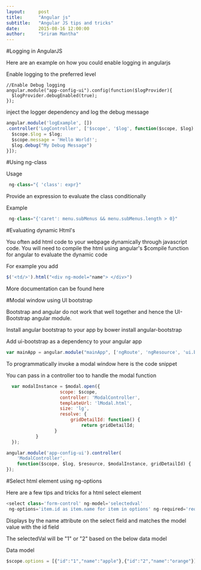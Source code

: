 ```yaml
---
layout:     post
title:      "Angular js"
subtitle:   "Angular JS tips and tricks"
date:       2015-08-16 12:00:00
author:     "Sriram Mantha"
---
```


#Logging in AngularJS

Here are an example on how you could enable logging in angularjs

Enable logging to the preferred level
~~~
//Enable Debug logging
angular.module("app-config-ui").config(function($logProvider){
  $logProvider.debugEnabled(true);
});
~~~

inject the logger dependency and log the debug message
~~~ javascript
angular.module('logExample', [])
.controller('LogController', ['$scope', '$log', function($scope, $log) {
  $scope.$log = $log;
  $scope.message = 'Hello World!';
  $log.debug("My Debug Message")
}]);
~~~


#Using ng-class

Usage
~~~ javascript
 ng-class="{ 'class': expr}"
~~~

Provide an expression to evaluate the class conditionally

Example
~~~ javascript
 ng-class="{'caret': menu.subMenus && menu.subMenus.length > 0}"
~~~


#Evaluating dynamic Html's

You often add html code to your webpage dynamically through javascript code. 
You will need to compile the html using angular's $compile function for angular to evaluate the dynamic code

For example you add
~~~ javascript
$('<td/>').html("<div ng-model="name"> </div>")
~~~

More documentation can be found here



#Modal window using UI bootstrap

Bootstrap and angular do not work that well together and hence the UI-Bootstrap angular module.

Install angular bootstrap to your app by 
bower install angular-bootstrap

Add ui-bootstrap as a dependency to your angular app

~~~ javascript
var mainApp = angular.module("mainApp", ['ngRoute', 'ngResource', 'ui.bootstrap', 'appcore']);
~~~

To programmatically  invoke a modal window here is the code snippet

You can pass in a controller too to handle the modal function

~~~ javascript
  var modalInstance = $modal.open({
                    scope: $scope,
                    controller: 'ModalController',
                    templateUrl: 'lModal.html',
                    size: 'lg',
                    resolve: {
                        gridDetailId: function() {
                            return gridDetailId;
                  }
           }
  });

angular.module('app-config-ui').controller(
    'ModalController',
    function($scope, $log, $resource, $modalInstance, gridDetailId) {
});
~~~


#Select html element using ng-options

Here are a few tips and tricks for a html select element

~~~ javascript
<select class='form-control' ng-model='selectedval' 
 ng-options='item.id as item.name for item in options' ng-required='required'><option value=''>-- select --</option></select>
~~~

Displays by the name attribute on the select field and matches the model value with the id field

The selectedVal will be "1" or "2" based on the below data model

Data model

~~~ javascript
$scope.options = [{"id":"1","name":"apple"},{"id":"2","name":"orange"}];
~~~